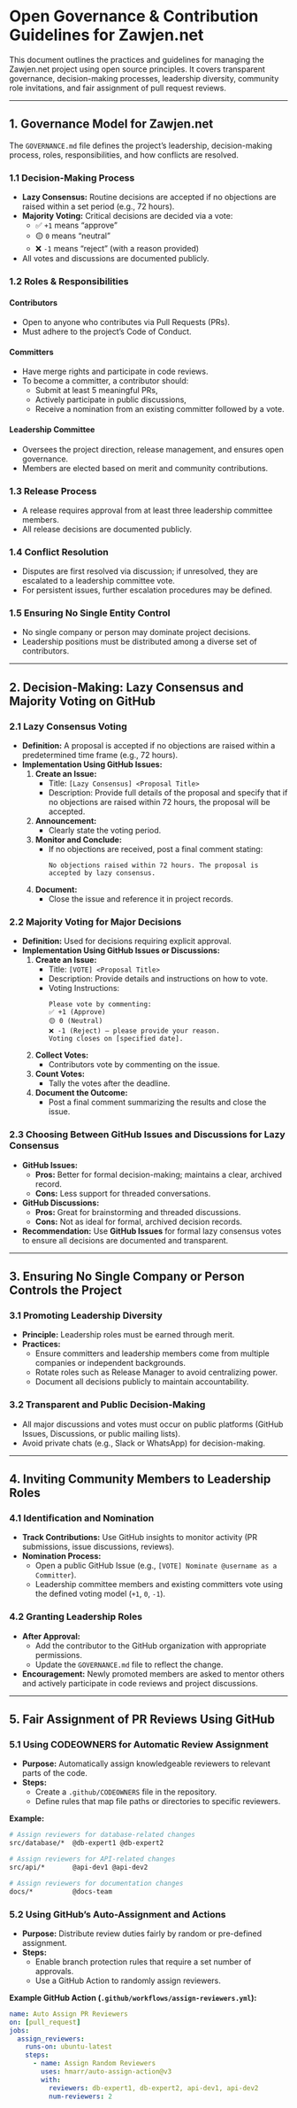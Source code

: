 # Open Governance & Contribution Guidelines for Zawjen.net

This document outlines the practices and guidelines for managing the Zawjen.net project using open source principles. It covers transparent governance, decision-making processes, leadership diversity, community role invitations, and fair assignment of pull request reviews.

---

## 1. Governance Model for Zawjen.net

The `GOVERNANCE.md` file defines the project’s leadership, decision-making process, roles, responsibilities, and how conflicts are resolved.

### 1.1 Decision-Making Process
- **Lazy Consensus:** Routine decisions are accepted if no objections are raised within a set period (e.g., 72 hours).
- **Majority Voting:** Critical decisions are decided via a vote:
  - ✅ `+1` means “approve”
  - 🟡 `0` means “neutral”
  - ❌ `-1` means “reject” (with a reason provided)
- All votes and discussions are documented publicly.

### 1.2 Roles & Responsibilities

#### Contributors
- Open to anyone who contributes via Pull Requests (PRs).
- Must adhere to the project’s Code of Conduct.

#### Committers
- Have merge rights and participate in code reviews.
- To become a committer, a contributor should:
  - Submit at least 5 meaningful PRs,
  - Actively participate in public discussions,
  - Receive a nomination from an existing committer followed by a vote.

#### Leadership Committee
- Oversees the project direction, release management, and ensures open governance.
- Members are elected based on merit and community contributions.

### 1.3 Release Process
- A release requires approval from at least three leadership committee members.
- All release decisions are documented publicly.

### 1.4 Conflict Resolution
- Disputes are first resolved via discussion; if unresolved, they are escalated to a leadership committee vote.
- For persistent issues, further escalation procedures may be defined.

### 1.5 Ensuring No Single Entity Control
- No single company or person may dominate project decisions.
- Leadership positions must be distributed among a diverse set of contributors.

---

## 2. Decision-Making: Lazy Consensus and Majority Voting on GitHub

### 2.1 Lazy Consensus Voting
- **Definition:** A proposal is accepted if no objections are raised within a predetermined time frame (e.g., 72 hours).
- **Implementation Using GitHub Issues:**
  1. **Create an Issue:**
     - Title: `[Lazy Consensus] <Proposal Title>`
     - Description: Provide full details of the proposal and specify that if no objections are raised within 72 hours, the proposal will be accepted.
  2. **Announcement:**
     - Clearly state the voting period.
  3. **Monitor and Conclude:**
     - If no objections are received, post a final comment stating:
       ```
       No objections raised within 72 hours. The proposal is accepted by lazy consensus.
       ```
  4. **Document:**
     - Close the issue and reference it in project records.

### 2.2 Majority Voting for Major Decisions
- **Definition:** Used for decisions requiring explicit approval.
- **Implementation Using GitHub Issues or Discussions:**
  1. **Create an Issue:**
     - Title: `[VOTE] <Proposal Title>`
     - Description: Provide details and instructions on how to vote.
     - Voting Instructions:
       ```
       Please vote by commenting:
       ✅ +1 (Approve)
       🟡 0 (Neutral)
       ❌ -1 (Reject) – please provide your reason.
       Voting closes on [specified date].
       ```
  2. **Collect Votes:**
     - Contributors vote by commenting on the issue.
  3. **Count Votes:**
     - Tally the votes after the deadline.
  4. **Document the Outcome:**
     - Post a final comment summarizing the results and close the issue.

### 2.3 Choosing Between GitHub Issues and Discussions for Lazy Consensus
- **GitHub Issues:**
  - **Pros:** Better for formal decision-making; maintains a clear, archived record.
  - **Cons:** Less support for threaded conversations.
- **GitHub Discussions:**
  - **Pros:** Great for brainstorming and threaded discussions.
  - **Cons:** Not as ideal for formal, archived decision records.
- **Recommendation:** Use **GitHub Issues** for formal lazy consensus votes to ensure all decisions are documented and transparent.

---

## 3. Ensuring No Single Company or Person Controls the Project

### 3.1 Promoting Leadership Diversity
- **Principle:** Leadership roles must be earned through merit.
- **Practices:**
  - Ensure committers and leadership members come from multiple companies or independent backgrounds.
  - Rotate roles such as Release Manager to avoid centralizing power.
  - Document all decisions publicly to maintain accountability.

### 3.2 Transparent and Public Decision-Making
- All major discussions and votes must occur on public platforms (GitHub Issues, Discussions, or public mailing lists).
- Avoid private chats (e.g., Slack or WhatsApp) for decision-making.

---

## 4. Inviting Community Members to Leadership Roles

### 4.1 Identification and Nomination
- **Track Contributions:** Use GitHub insights to monitor activity (PR submissions, issue discussions, reviews).
- **Nomination Process:**
  - Open a public GitHub Issue (e.g., `[VOTE] Nominate @username as a Committer`).
  - Leadership committee members and existing committers vote using the defined voting model (`+1`, `0`, `-1`).

### 4.2 Granting Leadership Roles
- **After Approval:**
  - Add the contributor to the GitHub organization with appropriate permissions.
  - Update the `GOVERNANCE.md` file to reflect the change.
- **Encouragement:** Newly promoted members are asked to mentor others and actively participate in code reviews and project discussions.

---

## 5. Fair Assignment of PR Reviews Using GitHub

### 5.1 Using CODEOWNERS for Automatic Review Assignment
- **Purpose:** Automatically assign knowledgeable reviewers to relevant parts of the code.
- **Steps:**
  - Create a `.github/CODEOWNERS` file in the repository.
  - Define rules that map file paths or directories to specific reviewers.

**Example:**
```bash
# Assign reviewers for database-related changes
src/database/*  @db-expert1 @db-expert2

# Assign reviewers for API-related changes
src/api/*       @api-dev1 @api-dev2

# Assign reviewers for documentation changes
docs/*          @docs-team
```

### 5.2 Using GitHub’s Auto-Assignment and Actions
- **Purpose:** Distribute review duties fairly by random or pre-defined assignment.
- **Steps:**
  - Enable branch protection rules that require a set number of approvals.
  - Use a GitHub Action to randomly assign reviewers.

**Example GitHub Action (`.github/workflows/assign-reviewers.yml`):**
```yaml
name: Auto Assign PR Reviewers
on: [pull_request]
jobs:
  assign_reviewers:
    runs-on: ubuntu-latest
    steps:
      - name: Assign Random Reviewers
        uses: hmarr/auto-assign-action@v3
        with:
          reviewers: db-expert1, db-expert2, api-dev1, api-dev2
          num-reviewers: 2
```
